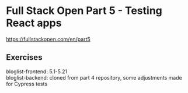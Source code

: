 # Full Stack Open Part 5 - Testing React apps
https://fullstackopen.com/en/part5

## Exercises
bloglist-frontend: 5.1-5.21  
bloglist-backend: cloned from part 4 repository, some adjustments made for Cypress tests
